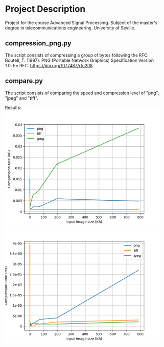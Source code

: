 # Project Description
Project for the course Advanced Signal Processing. Subject of the master's degree in telecommunications engineering. University of Seville.

## compression_png.py
The script consists of compressing a group of bytes following the RFC:
Boutell, T. (1997). PNG (Portable Network Graphics) Specification Version 1.0. En RFC. https://doi.org/10.17487/rfc208

## compare.py
The script consists of comparing the speed and compression level of "png", "jpeg" and "tiff".

Results:
![Compression rate](graphs/compress_rate.png "Compression rate")
![Compression time](graphs/compress_time.png "Compression rate")
